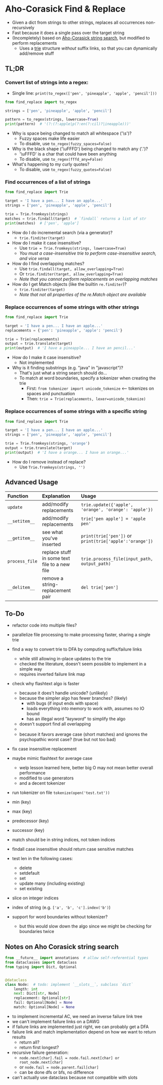 ﻿#   Aho-Corasick Find & Replace
-   Given a dict from strings to other strings, replaces all occurrences non-recursively
-   Fast because it does a single pass over the target string
-   (Incompletely) based on [Aho-Corasick string search](https://en.wikipedia.org/wiki/Aho–Corasick_algorithm), 
    but modified to perform replacements
    -   Uses a [trie](https://en.wikipedia.org/wiki/Trie) structure *without* suffix links, 
        so that you can dynamically add/remove stuff


##  TL;DR

### Convert list of strings into a regex:
-   Single line: `print(to_regex(['pen', 'pineapple', 'apple', 'pencil']))`
```python
from find_replace import to_regex

strings = ['pen', 'pineapple', 'apple', 'pencil']

pattern = to_regex(strings, lowercase=True)
print(pattern)  # '(?:(?:apple|p(?:en(?:cil)?|ineapple)))'
```
-   Why is space being changed to match all whitespace ('\s')?
    -   Fuzzy spaces make life easier
    -   To disable, use `to_regex(fuzzy_spaces=False)`
-   Why is the black shape ('\uFFFD') being changed to match any ('.')?
    -   '\uFFFD' is a char that could have been anything
    -   To disable, use `to_regex(fffd_any=False)`
-   What's happening to my curly quotes?
    -   To disable, use `to_regex(fuzzy_quotes=False)`

### Find occurrences of a list of strings
```python
from find_replace import Trie

target = 'I have a pen... I have an apple...'
strings = ['pen', 'pineapple', 'apple', 'pencil']

trie = Trie.fromkeys(strings)
matches = trie.findall(target)  # `findall` returns a list of str
print(matches)  # ['pen', 'apple']
```
-   How do I do incremental search (via a generator)?
    -   `trie.finditer(target)`
-   How do I make it case insensitive?
    -   Use `trie = Trie.fromkeys(strings, lowercase=True)`
    -   *You must a case-insensitive trie to perform case-insensitive search, and vice versa* 
-   How do I find overlapping matches?
    -   Use `trie.findall(target, allow_overlapping=True)`
    -   Or `trie.finditer(target, allow_overlapping=True)`
    -   *Note that you cannot perform replacements on overlapping matches*
-   How do I get Match objects (like the builtin `re.finditer`)?
    -   `trie.finditer(target)`
    -   *Note that not all properties of the re.Match object are available* 

### Replace occurrences of some strings with other strings
```python
from find_replace import Trie

target = 'I have a pen... I have an apple...'
replacements = {'pen': 'pineapple', 'apple': 'pencil'}

trie = Trie(replacements)
output = trie.translate(target)
print(output)  # 'I have a pineapple... I have an pencil...'
```
-   How do I make it case insensitive?
    -   Not implemented
-   Why is it finding substrings (e.g. "java" in "javascript")?
    -   That's just what a string search should do...
    -   To match at word boundaries, specify a tokenizer when creating the trie
        -   First: `from tokenizer import unicode_tokenize` <-- tokenizes on spaces and punctuation
        -   Then: `trie = Trie(replacements, lexer=unicode_tokenize)`

### Replace occurrences of some strings with a specific string
```python
from find_replace import Trie

target = 'I have a pen... I have an apple...'
strings = ['pen', 'pineapple', 'apple', 'pencil']

trie = Trie.fromkeys(strings, 'orange')
output = trie.translate(target)
print(output)  # 'I have a orange... I have an orange...'
```
-   How do I remove instead of replace?
    -   Use `Trie.fromkeys(strings, '')`

##  Advanced Usage

| Function       | Explanation                                   | Usage                                                   |
|:---------------|:----------------------------------------------|:--------------------------------------------------------|
| `update`       | add/modify replacements                       | `trie.update({'apple', 'orange', 'orange': 'apple'})`   |
| `__setitem__`  | add/modify replacements                       | `trie['pen apple'] = 'apple pen'`                       |
| `__getitem__`  | see what you've inserted                      | `print(trie['pen'])` or `print(trie['apple':'orange'])` |
| `process_file` | replace stuff in some text file to a new file | `trie.process_file(input_path, output_path)`            |
| `__delitem__`  | remove a string-replacement pair              | `del trie['pen']`                                       |


##  To-Do
-   refactor code into multiple files?
-   parallelize file processing to make processing faster, sharing a single trie

-   find a way to convert trie to DFA by computing suffix/failure links
    -   while still allowing in-place updates to the trie
    -   checked the literature, doesn't seem possible to implement in a simple way
    -   requires inverted failure link map

-   check why flashtext algo is faster
    -   because it does't handle unicode? (unlikely)
    -   because the simpler algo has fewer branches? (likely)
        -   with bugs (if input ends with space)
        -   loads everything into memory to work with, assumes no IO bound
        -   has an illegal word "_keyword_" to simplify the algo
    -   doesn't support find all overlapping
    - 
    -   because it favors average case (short matches) and ignores the psychopathic worst case? (true but not too bad)

-   fix case insensitive replacement
-   maybe mimic flashtext for average case
    -   welp lesson learned here, better big O may not mean better overall performance
    -   modified to use generators
    -   and a decent tokenizer

-   run tokenizer on file `tokenize(open('test.txt'))`
-   min (key)
-   max (key)
-   predecessor (key)
-   successor (key)
-   match should be in string indices, not token indices
-   findall case insensitive should return case sensitive matches
-   test len in the following cases:
    -   delete
    -   setdefault
    -   set
    -   update many (including existing)
    -   set existing
-   slice on integer indices
-   index of string (e.g. `['a', 'b', 'c'].index('b')`)
-   support for word boundaries without tokenizer?
    -   but this would slow down the algo since we might be checking for boundaries twice

##  Notes on Aho Corasick string search
```python
from __future__ import annotations  # allow self-referential types
from dataclasses import dataclass
from typing import Dict, Optional


@dataclass
class Node:  # todo: implement `__slots__`, subclass `dict`   
    length: int 
    next: Dict[str, Node]
    replacement: Optional[str]
    fail: Optional[Node] = None
    match: Optional[Node] = None
```
-   to implement incremental AC, we need an inverse failure link tree
-   we can't implement failure links on a DAWG
-   if failure links are implemented just right, we can probably get a DFA
-   failure link and match implementation depend on how we want to return results
    -   return all?
    -   return first longest?
-   recursive failure generation:
    -   `node.next[char].fail = node.fail.next[char] or root_node.next[char]`
    -   or `node.fail = node.parent.fail[char]`
    -   can be done dfs or bfs, no difference
-   can't actually use dataclass because not compatible with slots
